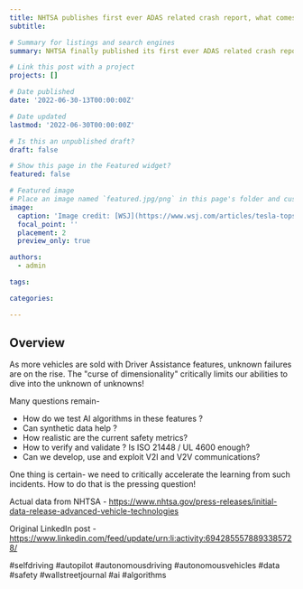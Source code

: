 ```yaml
---
title: NHTSA publishes first ever ADAS related crash report, what comes next? 
subtitle:

# Summary for listings and search engines
summary: NHTSA finally published its first ever ADAS related crash report that provides some astonishing insights! 

# Link this post with a project
projects: []

# Date published
date: '2022-06-30-13T00:00:00Z'

# Date updated
lastmod: '2022-06-30T00:00:00Z'

# Is this an unpublished draft?
draft: false

# Show this page in the Featured widget?
featured: false

# Featured image
# Place an image named `featured.jpg/png` in this page's folder and customize its options here.
image:
  caption: 'Image credit: [WSJ](https://www.wsj.com/articles/tesla-tops-u-s-agency-list-of-crashes-suspected-to-involve-driver-assistance-technology-11655299175?mod=hp_lead_pos7)'
  focal_point: ''
  placement: 2
  preview_only: true

authors:
  - admin

tags:

categories:

---
```


## Overview

As more vehicles are sold with Driver Assistance features, unknown failures are on the rise. The "curse of dimensionality" critically limits our abilities to dive into the unknown of unknowns! 

Many questions remain-

- How do we test AI algorithms in these features ?
- Can synthetic data help ?
- How realistic are the current safety metrics?
- How to verify and validate ? Is ISO 21448 / UL 4600 enough?
- Can we develop, use and exploit V2I and V2V communications?

One thing is certain- we need to critically accelerate the learning from such incidents. How to do that is the pressing question!

Actual data from NHTSA - https://www.nhtsa.gov/press-releases/initial-data-release-advanced-vehicle-technologies

Original LinkedIn post - https://www.linkedin.com/feed/update/urn:li:activity:6942855578893385728/

#selfdriving #autopilot #autonomousdriving #autonomousvehicles #data #safety #wallstreetjournal #ai #algorithms
